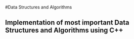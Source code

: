 #Data Structures and Algorithms
## Implementation of most important Data Structures and Algorithms using C++
